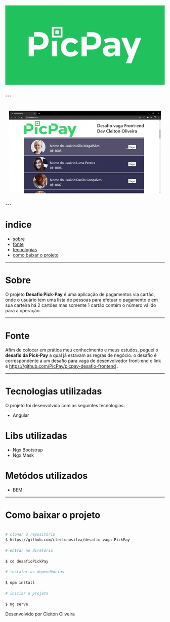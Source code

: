 <h1 align="center">
<img src="./src/assets/img/picpay-bg-1.png">
</h1>
 ---
<h1 align="center">    
<img src="./src/assets/img/Animated GIF-downsized_large.gif">
</h1>
 ---

# indice 
- [sobre](#-Sobre)
- [fonte](#-fonte) 
- [tecnologias](#-tecnologias) 
- [como baixar o projeto](#-Como-baixar-o-projeto) 

---
# Sobre

O projeto **Desafio Pick-Pay** é uma aplicação de pagamentos via cartão, onde o usuário tem uma lista de pessoas para efetuar o pagamento e em sua carteira há 2 cartões mas somente 1 cartão contém o número válido para a operação. 

---  
# Fonte 

Afim de colocar em prática meu conhecimento e meus estudos, peguei o **desafio da Pick-Pay** a qual já estavam as regras de negócio. o desafio é correspondente a um desafio para vaga de desenvolvedor front-end o link é 
https://github.com/PicPay/picpay-desafio-frontend .

---

# Tecnologias utilizadas

O projeto foi desenvolvido com as seguintes tecnologias:
 - Angular 

# Libs utilizadas 
- Ngx Bootstrap 
- Ngx Mask 
 
# Metódos utilizados 
- BEM

---

# Como baixar o projeto 

```bash

# clonar o repositório 
$ https://github.com/cleitonosilva/desafio-vaga-PickPay

# entrar no diretório 

$ cd desafioPickPay

# instalar as dependências 

$ npm install 

# iniciar o projeto

$ ng serve 

```

Desenvolvido por Cleiton Oliveira 

